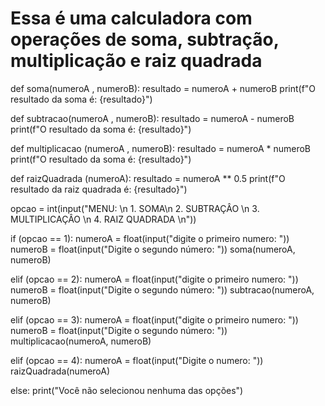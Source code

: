 # Essa é uma calculadora com operações de soma, subtração, multiplicação e raiz quadrada
def soma(numeroA , numeroB):
    resultado = numeroA + numeroB
    print(f"O resultado da soma é: {resultado}")
    
def subtracao(numeroA , numeroB):
    resultado = numeroA - numeroB
    print(f"O resultado da soma é: {resultado}")

def multiplicacao (numeroA , numeroB):
    resultado = numeroA * numeroB
    print(f"O resultado da soma é: {resultado}")
    
def raizQuadrada (numeroA):
    resultado = numeroA ** 0.5
    print(f"O resultado da raiz quadrada é: {resultado}")

opcao = int(input("MENU: \n 1. SOMA\n 2. SUBTRAÇÂO \n 3. MULTIPLICAÇÂO \n 4. RAIZ QUADRADA \n"))

if (opcao == 1):
    numeroA = float(input("digite o primeiro numero: "))
    numeroB = float(input("Digite o segundo número: "))
    soma(numeroA, numeroB)
    
elif (opcao == 2):
    numeroA = float(input("digite o primeiro numero: "))
    numeroB = float(input("Digite o segundo número: "))
    subtracao(numeroA, numeroB)
    
elif (opcao == 3):
    numeroA = float(input("digite o primeiro numero: "))
    numeroB = float(input("Digite o segundo número: "))
    multiplicacao(numeroA, numeroB)
 
    
elif (opcao == 4):
    numeroA = float(input("Digite o numero: "))
    raizQuadrada(numeroA)
    
else:
    print("Você não selecionou nenhuma das opções")
